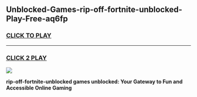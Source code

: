 
## Unblocked-Games-rip-off-fortnite-unblocked-Play-Free-aq6fp
<h3>
<a href="https://premium76.site?title=rip-off-fortnite-unblocked&ref=18A1">CLICK TO PLAY</a></h3>
<hr>

<h3>
<a href="https://premium76.site?title=rip-off-fortnite-unblocked&ref=18A1">CLICK 2 PLAY</a>
  
</h3>

<a href="https://premium76.site?title=rip-off-fortnite-unblocked&ref=18A1"><img src="https://clearcache.store/games.png"></a>


**rip-off-fortnite-unblocked games unblocked: Your Gateway to Fun and Accessible Online Gaming**

